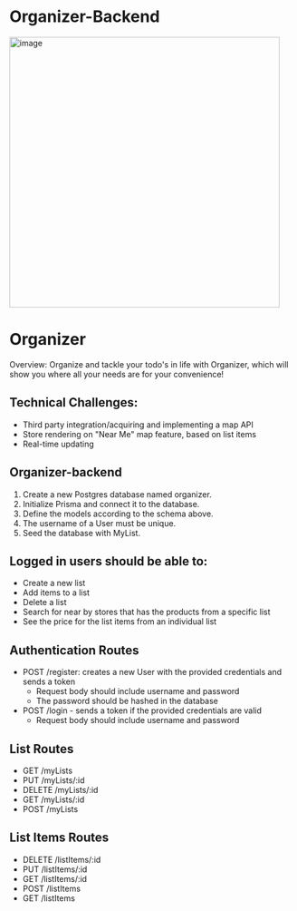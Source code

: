 # Organizer-Backend

<img width="477" alt="image" src="https://github.com/user-attachments/assets/a8cf830e-476b-443f-ba7e-968bc81ce7a3">

# Organizer

Overview:
Organize and tackle your todo's in life with Organizer, which will show you where all your needs are for your convenience!

## Technical Challenges:
- Third party integration/acquiring and implementing a map API
- Store rendering on "Near Me" map feature, based on list items
- Real-time updating

## Organizer-backend
1. Create a new Postgres database named organizer.
2. Initialize Prisma and connect it to the database.
3. Define the models according to the schema above.
4. The username of a User must be unique.
5. Seed the database with MyList.
   
## Logged in users should be able to:
- Create a new list
- Add items to a list
- Delete a list
- Search for near by stores that has the products from a specific list
- See the price for the list items from an individual list
  
## Authentication Routes
- POST /register: creates a new User with the provided credentials and sends a token
   - Request body should include username and password
   - The password should be hashed in the database
- POST /login - sends a token if the provided credentials are valid
   - Request body should include username and password

## List Routes
- GET /myLists
- PUT /myLists/:id
- DELETE /myLists/:id
- GET /myLists/:id
- POST /myLists

## List Items Routes
- DELETE /listItems/:id
- PUT /listItems/:id
- GET /listItems/:id
- POST /listItems
- GET /listItems
